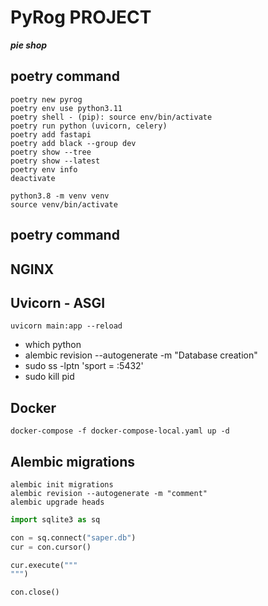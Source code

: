 # PyRog PROJECT

***pie shop***

## poetry command

```
poetry new pyrog
poetry env use python3.11
poetry shell - (pip): source env/bin/activate
poetry run python (uvicorn, celery)
poetry add fastapi
poetry add black --group dev
poetry show --tree
poetry show --latest
poetry env info
deactivate
```

```
python3.8 -m venv venv
source venv/bin/activate
```

## poetry command

## NGINX
## Uvicorn - ASGI
```
uvicorn main:app --reload
```

- which python
- alembic revision --autogenerate -m "Database creation"
- sudo ss -lptn 'sport = :5432'
- sudo kill pid


## Docker
```
docker-compose -f docker-compose-local.yaml up -d
```

## Alembic migrations
```
alembic init migrations
alembic revision --autogenerate -m "comment"
alembic upgrade heads
```

```python
import sqlite3 as sq

con = sq.connect("saper.db")
cur = con.cursor()

cur.execute("""
""")

con.close()
```
